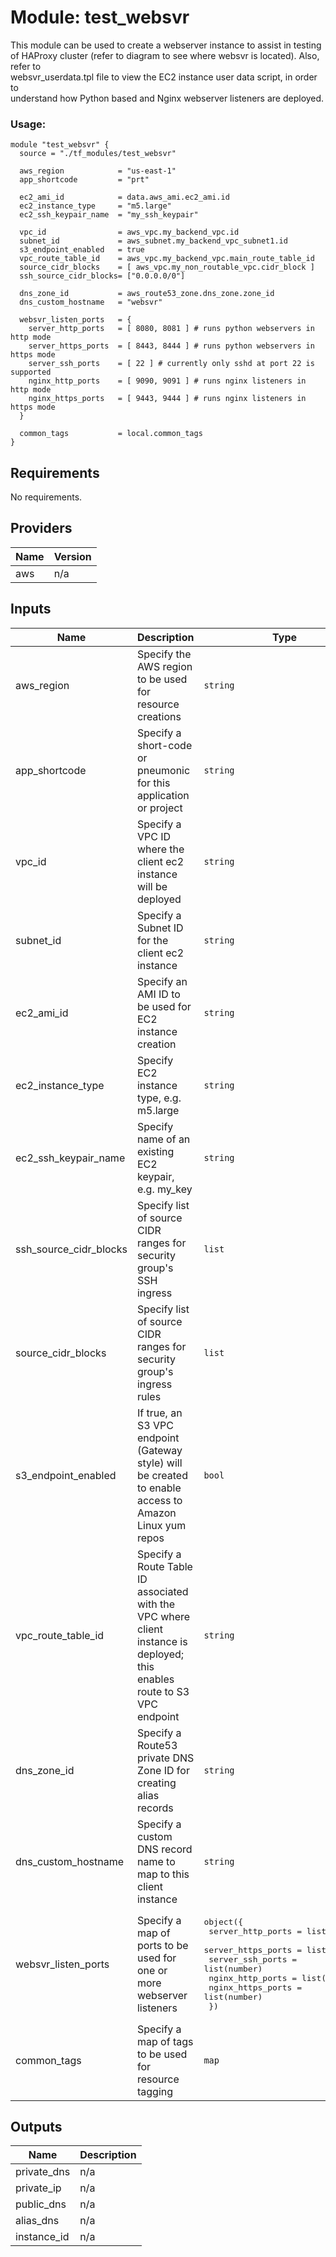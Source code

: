 # Module: test\_websvr

This module can be used to create a webserver instance to assist in testing  
of HAProxy cluster (refer to diagram to see where websvr is located). Also, refer to  
websvr\_userdata.tpl file to view the EC2 instance user data script, in order to  
understand how Python based and Nginx webserver listeners are deployed.

### Usage:

```hcl
module "test_websvr" {
  source = "./tf_modules/test_websvr"

  aws_region            = "us-east-1"
  app_shortcode         = "prt"

  ec2_ami_id            = data.aws_ami.ec2_ami.id
  ec2_instance_type     = "m5.large"
  ec2_ssh_keypair_name  = "my_ssh_keypair"

  vpc_id                = aws_vpc.my_backend_vpc.id
  subnet_id             = aws_subnet.my_backend_vpc_subnet1.id
  s3_endpoint_enabled   = true
  vpc_route_table_id    = aws_vpc.my_backend_vpc.main_route_table_id
  source_cidr_blocks    = [ aws_vpc.my_non_routable_vpc.cidr_block ]
  ssh_source_cidr_blocks= ["0.0.0.0/0"]

  dns_zone_id           = aws_route53_zone.dns_zone.zone_id
  dns_custom_hostname   = "websvr"

  websvr_listen_ports   = {
    server_http_ports   = [ 8080, 8081 ] # runs python webservers in http mode
    server_https_ports  = [ 8443, 8444 ] # runs python webservers in https mode
    server_ssh_ports    = [ 22 ] # currently only sshd at port 22 is supported
    nginx_http_ports    = [ 9090, 9091 ] # runs nginx listeners in http mode
    nginx_https_ports   = [ 9443, 9444 ] # runs nginx listeners in https mode
  }

  common_tags           = local.common_tags
}
```

## Requirements

No requirements.

## Providers

| Name | Version |
|------|---------|
| aws | n/a |

## Inputs

| Name | Description | Type | Default | Required |
|------|-------------|------|---------|:--------:|
| aws\_region | Specify the AWS region to be used for resource creations | `string` | `"us-east-1"` | no |
| app\_shortcode | Specify a short-code or pneumonic for this application or project | `string` | n/a | yes |
| vpc\_id | Specify a VPC ID where the client ec2 instance will be deployed | `string` | n/a | yes |
| subnet\_id | Specify a Subnet ID for the client ec2 instance | `string` | n/a | yes |
| ec2\_ami\_id | Specify an AMI ID to be used for EC2 instance creation | `string` | n/a | yes |
| ec2\_instance\_type | Specify EC2 instance type, e.g. m5.large | `string` | `"m5.large"` | no |
| ec2\_ssh\_keypair\_name | Specify name of an existing EC2 keypair, e.g. my\_key | `string` | n/a | yes |
| ssh\_source\_cidr\_blocks | Specify list of source CIDR ranges for security group's SSH ingress | `list` | n/a | yes |
| source\_cidr\_blocks | Specify list of source CIDR ranges for security group's ingress rules | `list` | n/a | yes |
| s3\_endpoint\_enabled | If true, an S3 VPC endpoint (Gateway style) will be created to enable access to Amazon Linux yum repos | `bool` | `false` | no |
| vpc\_route\_table\_id | Specify a Route Table ID associated with the VPC where client instance is deployed; this enables route to S3 VPC endpoint | `string` | `null` | no |
| dns\_zone\_id | Specify a Route53 private DNS Zone ID for creating alias records | `string` | n/a | yes |
| dns\_custom\_hostname | Specify a custom DNS record name to map to this client instance | `string` | n/a | yes |
| websvr\_listen\_ports | Specify a map of ports to be used for one or more webserver listeners | <pre>object({<br>    server_http_ports     = list(number)<br>    server_https_ports    = list(number)<br>    server_ssh_ports      = list(number)<br>    nginx_http_ports      = list(number)<br>    nginx_https_ports     = list(number)    <br>  })</pre> | n/a | yes |
| common\_tags | Specify a map of tags to be used for resource tagging | `map` | n/a | yes |

## Outputs

| Name | Description |
|------|-------------|
| private\_dns | n/a |
| private\_ip | n/a |
| public\_dns | n/a |
| alias\_dns | n/a |
| instance\_id | n/a |


